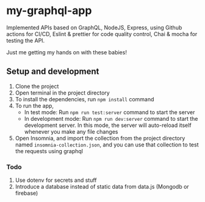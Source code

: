# my-graphql-app

Implemented APIs based on GraphQL, NodeJS, Express, using Github actions for CI/CD, Eslint & prettier for code quality control, Chai & mocha for testing the API.

Just me getting my hands on with these babies!

## Setup and development

1. Clone the project
2. Open terminal in the project directory
3. To install the dependencies, run `npm install` command
4. To run the app,
    - In test mode: Run `npm run test:server` command to start the server
    - In development mode: Run `npm run dev:server` command to start the development server. In this mode, the server will auto-reload itself whenever you make any file changes
5. Open Insomnia, and import the collection from the project directory named `insomnia-collection.json`, and you can use that collection to test the requests using graphql

### Todo

1. Use dotenv for secrets and stuff
2. Introduce a database instead of static data from data.js (Mongodb or firebase)
